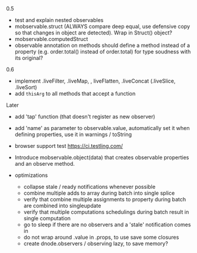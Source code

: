 
0.5
* test and explain nested observables
* mobservable.struct (ALWAYS compare deep equal, use defensive copy so that changes in object are detected). Wrap in Struct() object?
* mobservable.computedStruct
* observable annotation on methods should define a method instead of a property (e.g. order.total() instead of order.total) for type soudness with its original?

0.6
* implement .liveFilter, .liveMap, , liveFlatten, .liveConcat (.liveSlice, .liveSort)
* add `thisArg` to all methods that accept a function

Later

* add 'tap' function (that doesn't register as new observer)
* add 'name' as parameter to observable.value, automatically set it when defining properties, use it in warnings / toString
* browser support test https://ci.testling.com/
* Introduce mobservable.object(data) that creates observable properties and an observe method.

* optimizations
    - collapse stale / ready notifications whenever possible
    - combine multiple adds to array during batch into single splice
    - verify that combine multiple assignments to property during batch are combined into singleupdate
    - verify that multiple computations schedulings during batch result in single computation
    - go to sleep if there are no observers and a 'stale' notification comes in 
    - do not wrap around .value in .props, to use save some closures 
    - create dnode.observers / observing lazy, to save memory?
    
